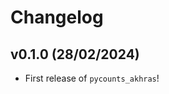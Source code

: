 # Changelog

<!--next-version-placeholder-->

## v0.1.0 (28/02/2024)

- First release of `pycounts_akhras`!